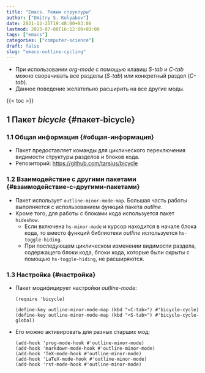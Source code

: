 ```yaml
---
title: "Emacs. Режим структуры"
author: ["Dmitry S. Kulyabov"]
date: 2021-12-25T19:48:00+03:00
lastmod: 2023-07-08T16:12:00+03:00
tags: ["emacs"]
categories: ["computer-science"]
draft: false
slug: "emacs-outline-cycling"
---
```


-   При использовании _org-mode_ с помощью клавиш _S-tab_ и _C-tab_ можно сворачивать все разделы (_S-tab_) или конкретный раздел (_C-tab_).
-   Данное поведение желательно расширить на все другие моды.

<!--more-->

{{< toc >}}


## <span class="section-num">1</span> Пакет _bicycle_ {#пакет-bicycle}


### <span class="section-num">1.1</span> Общая информация {#общая-информация}

-   Пакет предоставляет команды для циклического переключения видимости структуры разделов и блоков кода.
-   Репозиторий: <https://github.com/tarsius/bicycle>


### <span class="section-num">1.2</span> Взаимодействие с другими пакетами {#взаимодействие-с-другими-пакетами}

-   Пакет использует `outline-minor-mode-map`. Большая часть работы выполняется с использованием функций пакета _outline_.
-   Кроме того, для работы с блоками кода используется пакет `hideshow`.
    -   Если включена `hs-minor-mode` и курсор находится в начале блока кода, то вместо функций библиотеки _outline_ используется `hs-toggle-hiding`.
    -   При последующем циклическом изменении видимости раздела, содержащего блоки кода, блоки кода, которые были скрыты с помощью `hs-toggle-hiding`, не расширяются.


### <span class="section-num">1.3</span> Настройка {#настройка}

-   Пакет модифицирует настройки _outline-mode_:
    ```emacs-lisp
    (require 'bicycle)

    (define-key outline-minor-mode-map (kbd "<C-tab>") #'bicycle-cycle)
    (define-key outline-minor-mode-map (kbd "<S-tab>") #'bicycle-cycle-global)
    ```
-   Его можно активировать для разных старших мод:
    ```emacs-lisp
    (add-hook 'prog-mode-hook #'outline-minor-mode)
    (add-hook 'markdown-mode-hook #'outline-minor-mode)
    (add-hook 'TeX-mode-hook #'outline-minor-mode)
    (add-hook 'LaTeX-mode-hook #'outline-minor-mode)
    (add-hook 'rst-mode-hook #'outline-minor-mode)
    ```
